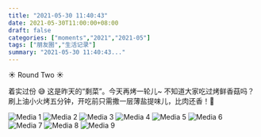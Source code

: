 ```yaml
---
title: "2021-05-30 11:40:43"
date: 2021-05-30T11:00:00+08:00
draft: false
categories: ["moments","2021","2021-05"]
tags: ["朋友圈","生活记录"]
summary: "2021-05-30 11:40:43..."
---
```


☀️ Round Two ☀️

着实过份 😅 这是昨天的“剩菜”。今天再烤一轮儿~ 不知道大家吃过烤鲜香菇吗？刷上油小火烤五分钟，开吃前只需撒一层薄盐提味儿，比肉还香！🤤

![Media 1](/Moments/photos/2021-05-30/202105301140430.jpg)
![Media 2](/Moments/photos/2021-05-30/202105301140431.jpg)
![Media 3](/Moments/photos/2021-05-30/202105301140432.jpg)
![Media 4](/Moments/photos/2021-05-30/202105301140433.jpg)
![Media 5](/Moments/photos/2021-05-30/202105301140434.jpg)
![Media 6](/Moments/photos/2021-05-30/202105301140435.jpg)
![Media 7](/Moments/photos/2021-05-30/202105301140436.jpg)
![Media 8](/Moments/photos/2021-05-30/202105301140437.jpg)
![Media 9](/Moments/photos/2021-05-30/202105301140438.jpg)

